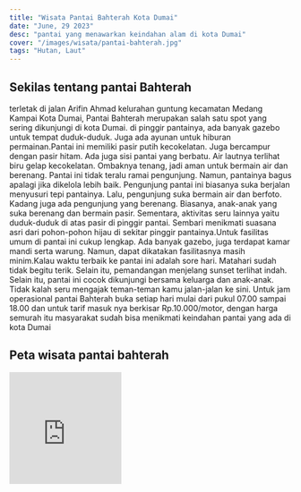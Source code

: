 ```yaml
---
title: "Wisata Pantai Bahterah Kota Dumai"
date: "June, 29 2023"
desc: "pantai yang menawarkan keindahan alam di kota Dumai"
cover: "/images/wisata/pantai-bahterah.jpg"
tags: "Hutan, Laut"
---
```


## Sekilas tentang pantai Bahterah

terletak di jalan Arifin Ahmad kelurahan guntung kecamatan Medang Kampai Kota Dumai, Pantai Bahterah merupakan salah satu spot yang sering dikunjungi di kota Dumai. di pinggir pantainya, ada banyak gazebo untuk tempat duduk-duduk. Juga ada ayunan untuk hiburan permainan.Pantai ini memiliki pasir putih kecokelatan. Juga bercampur dengan pasir hitam. Ada juga sisi pantai yang berbatu. Air lautnya terlihat biru gelap kecokelatan. Ombaknya tenang, jadi aman untuk bermain air dan berenang. Pantai ini tidak teralu ramai pengunjung. Namun, pantainya bagus apalagi jika dikelola lebih baik. Pengunjung pantai ini biasanya suka berjalan menyusuri tepi pantainya. Lalu, pengunjung suka bermain air dan berfoto. Kadang juga ada pengunjung yang berenang.
Biasanya, anak-anak yang suka berenang dan bermain pasir. Sementara, aktivitas seru lainnya yaitu duduk-duduk di atas pasir di pinggir pantai. Sembari menikmati suasana asri dari pohon-pohon hijau di sekitar pinggir pantainya.Untuk fasilitas umum di pantai ini cukup lengkap. Ada banyak gazebo, juga terdapat kamar mandi serta warung. Namun, dapat dikatakan fasilitasnya masih minim.Kalau waktu terbaik ke pantai ini adalah sore hari. Matahari sudah tidak begitu terik. Selain itu, pemandangan menjelang sunset terlihat indah. Selain itu, pantai ini cocok dikunjungi bersama keluarga dan anak-anak. Tidak kalah seru mengajak teman-teman kamu jalan-jalan ke sini.
Untuk jam operasional pantai Bahterah buka setiap hari mulai dari pukul 07.00 sampai 18.00 dan untuk tarif masuk nya berkisar Rp.10.000/motor, dengan harga semurah itu masyarakat sudah bisa menikmati keindahan pantai yang ada di kota Dumai

## Peta wisata pantai bahterah

<iframe src="https://www.google.com/maps/embed?pb=!1m18!1m12!1m3!1d3988.190205864728!2d101.55717910343816!3d1.6368855274653493!2m3!1f0!2f0!3f0!3m2!1i1024!2i768!4f13.1!3m3!1m2!1s0x31d3afc447fab813%3A0x39cac0d1df604f3c!2sPantai%20Wisata%20Bahtera%20Alam%20Guntung!5e0!3m2!1sid!2sid!4v1689222075125!5m2!1sid!2sid" width="200" height="200" style="border:0;" allowfullscreen="" loading="lazy" referrerpolicy="no-referrer-when-downgrade"></iframe>
